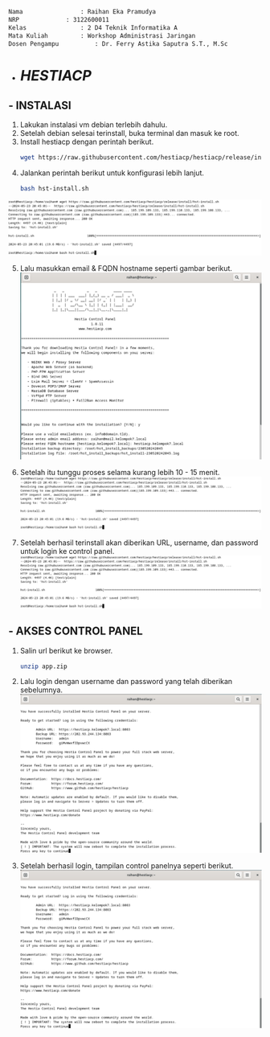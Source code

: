     Nama		        : Raihan Eka Pramudya
    NRP		        : 3122600011
    Kelas		        : 2 D4 Teknik Informatika A
    Mata Kuliah	        : Workshop Administrasi Jaringan
    Dosen Pengampu	        : Dr. Ferry Astika Saputra S.T., M.Sc
    

- # _HESTIACP_

## - INSTALASI

1. Lakukan instalasi vm debian terlebih dahulu.
2. Setelah debian selesai terinstall, buka terminal dan masuk ke root.
3. Install hestiacp dengan perintah berikut.
   ```bash
   wget https://raw.githubusercontent.com/hestiacp/hestiacp/release/install/hst-install.sh
   ```
4. Jalankan perintah berikut untuk konfigurasi lebih lanjut.
   ```bash
   bash hst-install.sh
   ```
![](assets/1.png)

5. Lalu masukkan email & FQDN hostname seperti gambar berikut.
   ![](assets/2.png)

6. Setelah itu tunggu proses selama kurang lebih 10 - 15 menit.
   ![](assets/1.png)
   
7. Setelah berhasil terinstall akan diberikan URL, username, dan password untuk login ke control panel.
   ![](assets/1.png)

## - AKSES CONTROL PANEL

1. Salin url berikut ke browser.
   ```bash
   unzip app.zip
   ```

2. Lalu login dengan username dan password yang telah diberikan sebelumnya.
   ![](assets/5.png)

3. Setelah berhasil login, tampilan control panelnya seperti berikut.
   ![](assets/5.png)
